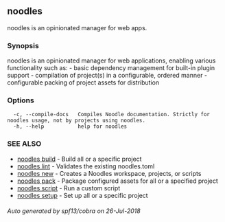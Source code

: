 ## noodles

noodles is an opinionated manager for web apps.

### Synopsis


noodles is an opinionated manager for web applications, enabling various functionality such as:
	- basic dependency management for built-in plugin support
	- compilation of project(s) in a configurable, ordered manner
	- configurable packing of project assets for distribution

### Options

```
  -c, --compile-docs   Compiles Noodle documentation. Strictly for noodles usage, not by projects using noodles.
  -h, --help           help for noodles
```

### SEE ALSO
* [noodles build](noodles_build.md)	 - Build all or a specific project
* [noodles lint](noodles_lint.md)	 - Validates the existing noodles.toml
* [noodles new](noodles_new.md)	 - Creates a Noodles workspace, projects, or scripts
* [noodles pack](noodles_pack.md)	 - Package configured assets for all or a specified project
* [noodles script](noodles_script.md)	 - Run a custom script
* [noodles setup](noodles_setup.md)	 - Set up all or a specific project

###### Auto generated by spf13/cobra on 26-Jul-2018
